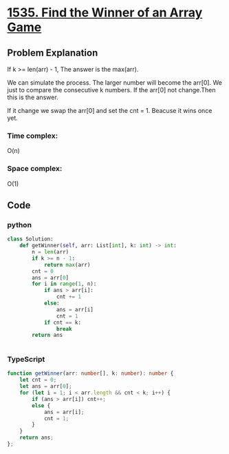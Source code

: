 # [1535. Find the Winner of an Array Game](https://leetcode.cn/problems/find-the-winner-of-an-array-game/description/?envType=daily-question&envId=2024-05-19)



## Problem Explanation
If k >= len(arr) - 1, The answer is the max(arr).

We can simulate the process.
The larger number will become the arr[0]. 
We just to compare the consecutive k numbers. If the arr[0] not change.Then this is the answer.

If it change we swap the arr[0] and set the cnt = 1. Beacuse it wins once yet.
### Time complex:
O(n)
### Space complex:
O(1)
## Code

### python
```python
class Solution:
    def getWinner(self, arr: List[int], k: int) -> int:
        n = len(arr)
        if k >= n - 1:
            return max(arr)
        cnt = 0
        ans = arr[0]
        for i in range(1, n):
            if ans > arr[i]:
                cnt += 1
            else:
                ans = arr[i]
                cnt = 1
            if cnt == k:
                break
        return ans
        
```

### TypeScript
```TypeScript
function getWinner(arr: number[], k: number): number {
    let cnt = 0;
    let ans = arr[0];
    for (let i = 1; i < arr.length && cnt < k; i++) {
        if (ans > arr[i]) cnt++;
        else {
            ans = arr[i];
            cnt = 1;
        }
    }
    return ans;
};

```